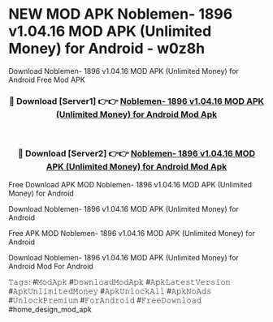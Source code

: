 # NEW MOD APK Noblemen- 1896 v1.04.16 MOD APK (Unlimited Money) for Android - w0z8h
Download Noblemen- 1896 v1.04.16 MOD APK (Unlimited Money) for Android Free Mod APK

<div align="center">
<h3>🔴 Download [Server1] 👉👉 <a href="https://apk-comot.site?title=Noblemen-_1896_v1.04.16_MOD_APK_(Unlimited_Money)_for_Android">Noblemen- 1896 v1.04.16 MOD APK (Unlimited Money) for Android Mod Apk</a></h3><br>

<h3>🔴 Download [Server2] 👉👉 <a href="https://apk-comot.site?title=Noblemen-_1896_v1.04.16_MOD_APK_(Unlimited_Money)_for_Android">Noblemen- 1896 v1.04.16 MOD APK (Unlimited Money) for Android Mod Apk</a></h3>
</div>


Free Download APK MOD Noblemen- 1896 v1.04.16 MOD APK (Unlimited Money) for Android

Download Noblemen- 1896 v1.04.16 MOD APK (Unlimited Money) for Android 

Free APK MOD Noblemen- 1896 v1.04.16 MOD APK (Unlimited Money) for Android 

Download Noblemen- 1896 v1.04.16 MOD APK (Unlimited Money) for Android Mod For Android

𝚃𝚊𝚐𝚜: #𝙼𝚘𝚍𝙰𝚙𝚔 #𝙳𝚘𝚠𝚗𝚕𝚘𝚊𝚍𝙼𝚘𝚍𝙰𝚙𝚔 #𝙰𝚙𝚔𝙻𝚊𝚝𝚎𝚜𝚝𝚅𝚎𝚛𝚜𝚒𝚘𝚗 #𝙰𝚙𝚔𝚄𝚗𝚕𝚒𝚖𝚒𝚝𝚎𝚍𝙼𝚘𝚗𝚎𝚢 #𝙰𝚙𝚔𝚄𝚗𝚕𝚘𝚌𝚔𝙰𝚕𝚕 #𝙰𝚙𝚔𝙽𝚘𝙰𝚍𝚜 #𝚄𝚗𝚕𝚘𝚌𝚔𝙿𝚛𝚎𝚖𝚒𝚞𝚖 #𝙵𝚘𝚛𝙰𝚗𝚍𝚛𝚘𝚒𝚍 #𝙵𝚛𝚎𝚎𝙳𝚘𝚠𝚗𝚕𝚘𝚊𝚍 #home_design_mod_apk
